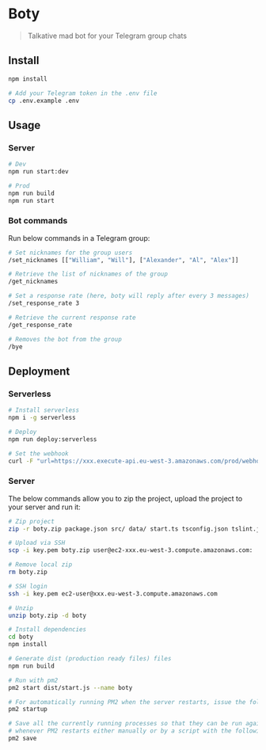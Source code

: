 # Boty

> Talkative mad bot for your Telegram group chats

## Install

```bash
npm install

# Add your Telegram token in the .env file
cp .env.example .env
```

## Usage

### Server

```bash
# Dev
npm run start:dev

# Prod
npm run build
npm run start
```

### Bot commands

Run below commands in a Telegram group:

```bash
# Set nicknames for the group users
/set_nicknames [["William", "Will"], ["Alexander", "Al", "Alex"]]

# Retrieve the list of nicknames of the group
/get_nicknames

# Set a response rate (here, boty will reply after every 3 messages)
/set_response_rate 3

# Retrieve the current response rate
/get_response_rate

# Removes the bot from the group
/bye
```

## Deployment

### Serverless

```bash
# Install serverless
npm i -g serverless

# Deploy
npm run deploy:serverless

# Set the webhook
curl -F "url=https://xxx.execute-api.eu-west-3.amazonaws.com/prod/webhook" https://api.telegram.org/bot<TOKEN>/setWebhook
```

### Server

The below commands allow you to zip the project, upload the project to your server and run it:

```bash
# Zip project
zip -r boty.zip package.json src/ data/ start.ts tsconfig.json tslint.json types/ .env

# Upload via SSH
scp -i key.pem boty.zip user@ec2-xxx.eu-west-3.compute.amazonaws.com:

# Remove local zip
rm boty.zip

# SSH login
ssh -i key.pem ec2-user@xxx.eu-west-3.compute.amazonaws.com

# Unzip
unzip boty.zip -d boty

# Install dependencies
cd boty
npm install

# Generate dist (production ready files) files
npm run build

# Run with pm2
pm2 start dist/start.js --name boty

# For automatically running PM2 when the server restarts, issue the following command
pm2 startup

# Save all the currently running processes so that they can be run again
# whenever PM2 restarts either manually or by a script with the following command
pm2 save
